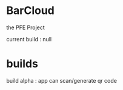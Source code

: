 # BarCloud

the PFE Project

current build : null

# builds

build alpha : app can scan/generate qr code